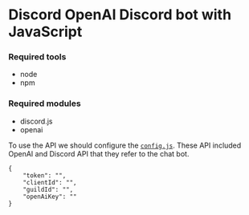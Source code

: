 # Discord OpenAI Discord bot with JavaScript

### Required tools
- node
- npm

### Required modules
- discord.js
- openai

To use the API we should configure the [`config.js`](https://github.com/yutsunoki/Discord_Ai_Chat_Bot_With_JS/blob/main/config.json?plain=1#L2-L5). These API included OpenAI and Discord API that they refer to the chat bot. 
```
{
    "token": "",
    "clientId": "",
    "guildId": "",
    "openAiKey": ""
}
```
